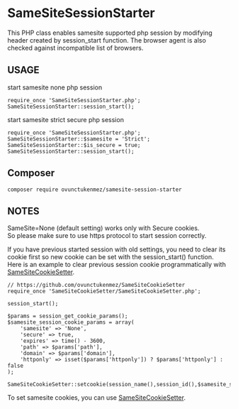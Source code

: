 # SameSiteSessionStarter
This PHP class enables samesite supported php session by modifying header created by session_start function.
The browser agent is also checked against incompatible list of browsers.

## USAGE

start samesite none php session
```
require_once 'SameSiteSessionStarter.php';
SameSiteSessionStarter::session_start();
```

start samesite strict secure php session
```
require_once 'SameSiteSessionStarter.php';
SameSiteSessionStarter::$samesite = 'Strict';
SameSiteSessionStarter::$is_secure = true;
SameSiteSessionStarter::session_start();
```

## Composer

```
composer require ovunctukenmez/samesite-session-starter
```

## NOTES
SameSite=None (default setting) works only with Secure cookies.  
So please make sure to use https protocol to start session correctly. 

If you have previous started session with old settings, you need to clear its cookie first so new cookie can be set with the session_start() function.   
Here is an example to clear previous session cookie programmatically with [SameSiteCookieSetter](https://github.com/ovunctukenmez/SameSiteCookieSetter).
                                                               
```
// https://github.com/ovunctukenmez/SameSiteCookieSetter
require_once 'SameSiteCookieSetter/SameSiteCookieSetter.php';

session_start();

$params = session_get_cookie_params();
$samesite_session_cookie_params = array(
    'samesite' => 'None',
    'secure' => true,
    'expires' => time() - 3600,
    'path' => $params['path'],
    'domain' => $params['domain'],
    'httponly' => isset($params['httponly']) ? $params['httponly'] : false
);

SameSiteCookieSetter::setcookie(session_name(),session_id(),$samesite_session_cookie_params);
```

To set samesite cookies, you can use [SameSiteCookieSetter](https://github.com/ovunctukenmez/SameSiteCookieSetter).